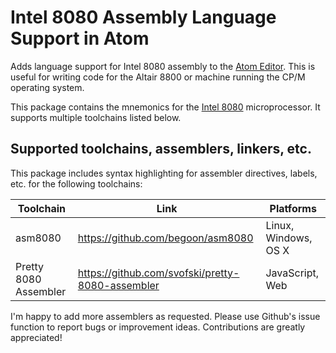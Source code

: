 # Intel 8080 Assembly Language Support in Atom

Adds language support for Intel 8080 assembly to the [Atom Editor](https://atom.io). This is useful for writing code for the Altair 8800 or machine running the CP/M operating system.

This package contains the mnemonics for the [Intel 8080](https://en.wikipedia.org/wiki/Intel_8080) microprocessor. It supports multiple toolchains listed below.

## Supported toolchains, assemblers, linkers, etc.

This package includes syntax highlighting for assembler directives, labels, etc. for the following toolchains:

Toolchain | Link | Platforms
----------|------|------
asm8080 | https://github.com/begoon/asm8080 | Linux, Windows, OS X
Pretty 8080 Assembler | https://github.com/svofski/pretty-8080-assembler | JavaScript, Web

I'm happy to add more assemblers as requested. Please use Github's issue function to report bugs or improvement ideas. Contributions are greatly appreciated!
